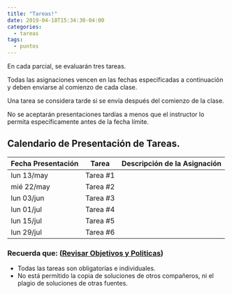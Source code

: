 ```yaml
---
title: "Tareas!"
date: 2019-04-18T15:34:30-04:00
categories:
  - tareas
tags:
  - puntos
---
```


En cada parcial, se evaluarán tres tareas.

Todas las asignaciones vencen en las fechas especificadas a continuación y deben enviarse al comienzo de cada clase.

Una tarea se considera tarde si se envía después del comienzo de la clase. 

No se aceptarán presentaciones tardías a menos que el instructor lo permita específicamente antes de la fecha límite.

## Calendario de Presentación de Tareas.

 Fecha Presentación | Tarea    | Descripción de la Asignación
 ------------------ | -------- | ----------------------------
 lun 13/may	        | Tarea #1 | 
 mié 22/may	        | Tarea #2 | 
 lun 03/jun	        | Tarea #3 | 
 lun 01/jul	        | Tarea #4 | 
 lun 15/jul	        | Tarea #5 | 
 lun 29/jul	        | Tarea #6 | 


### Recuerda que: ([Revisar Objetivos y Politicas](/objetivos/))

 - Todas las tareas son obligatorias e individuales.
 - No está permitido la copia de soluciones de otros compañeros, ni el plagio de soluciones de otras fuentes.

